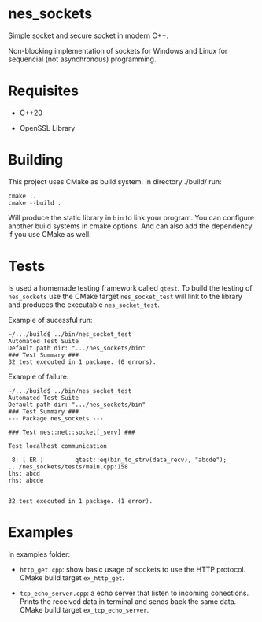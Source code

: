 # nes_sockets

Simple socket and secure socket in modern C++.

Non-blocking implementation of sockets for Windows and Linux for sequencial (not asynchronous) programming.

# Requisites

- C++20

- OpenSSL Library

# Building

This project uses CMake as build system. In directory ./build/ run:

```
cmake ..
cmake --build .
```

Will produce the static library in `bin` to link your program.
You can configure another build systems in cmake options.
And can also add the dependency if you use CMake as well.

# Tests

Is used a homemade testing framework called `qtest`. To build the testing of `nes_sockets` use the CMake
target `nes_socket_test` will link to the library and produces the executable `nes_socket_test`.

Example of sucessful run:

```
~/.../build$ ../bin/nes_socket_test
Automated Test Suite
Default path dir: ".../nes_sockets/bin"
### Test Summary ###
32 test executed in 1 package. (0 errors).
```

Example of failure:

```
~/.../build$ ../bin/nes_socket_test
Automated Test Suite
Default path dir: ".../nes_sockets/bin"
### Test Summary ###
--- Package nes_sockets ---

### Test nes::net::socket[_serv] ###

Test localhost communication

 8: [ ER ]         qtest::eq(bin_to_strv(data_recv), "abcde");
.../nes_sockets/tests/main.cpp:158
lhs: abcd
rhs: abcde


32 test executed in 1 package. (1 error).
```

# Examples

In examples folder:

- `http_get.cpp`: show basic usage of sockets to use the HTTP protocol. CMake build target `ex_http_get`.

- `tcp_echo_server.cpp`: a echo server that listen to incoming conections. Prints the received data
in terminal and sends back the same data. CMake build target `ex_tcp_echo_server`.